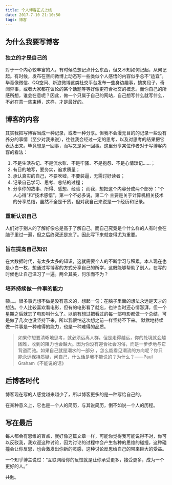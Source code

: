 ```yaml
---
title: 个人博客正式上线
date: 2017-7-10 21:10:50
tags: 博客
---
```

## 为什么我要写博客
### 独立的才是自己的
对于一个内心较丰富的人，有时候总想记点什么东西，但又不知如何记起，从何记起。有时候，发布在空间微博上动态写一些类似个人感悟的内容似乎总不“适宜”。毕竟像微信、QQ空间、新浪微博这类社交平台发布一些身边趣事，搞笑段子，奇闻异事，或者大家都在议论的某个话题等等好像更符合社交的概念。而你自己的所感所想，谁会在意呢？因此，做一个只属于自己的网站，自己想写什么就写什么，不必在意一些束缚，这样，才是最好的。
## 博客的内容
其实我把写博客当成一种记录，或者一种分享。但我不会漫无目的的记录一些没有养分的事情（至少对我来说），往往我会经过一定的思考，以及对思考的结果把它表达出来。毕竟想是一回事，而写又是另一回事。这里分享某位作者对于写博客内容的看法：
1. 不是生活杂记、不是流水账、不是牢骚、不是抱怨、不是心情琐记……；
2. 有目的地写，要务实，追求质量；
3. 承认真实的自己，不要吹嘘，不要装逼，无需讨好读者；
4. 记录自己学习、思考、总结的过程；
5. 分享你的故事、所得、感想、经验；
而我，想把这个内容分成两个部分：“个人心得”和“技术感悟”，第一个不必多说，第二个
主要是关于计算机相关技术的分享总结，虽然不全是干货，但对我自己来说是一个经历和记录。
### 重新认识自己
人们对于别人的了解好像总是高于了解自己。而自己究竟是个什么样的人有时会在脑子里过一遍，但之后终究还是忘了。因此写下来就变得尤为重要。

### 旨在提高自己知识
在大数据时代，有太多太多的知识，这就需要个人的不断学习与积累，本人现在也是小白一枚，想通过写博客的方式分享自己的所学，这既能够帮助了别人，在写的时候也让自己温习了一遍。两全其美，何乐而不为？
### 培养持续做一件事的能力
额。。。很多事光想不做是没有意义的，想起一句：在脑子里面的想法永远是天才的想法。个人比较喜欢看电影，但有的电影看了就忘，也许当时还心情澎湃，但一个星期之后就忘了电影叫什么了。以前有想过把看过的每一部电影都做一个总结，可是做了几次也没坚持下来，所以我很怕这次想之前一样坚持不下来。
默默地持续做一件事是一种难得的能力，也是一种难得的品质。
> 如果你想要清晰地思考，就必须远离人群。但是走得越远，你的处境就会越困难，收到的阻力也会越大。因为你没有迎合社会习俗，而是一步步地与它背道而驰。如果自己就是潮水的一部分 ，怎么能看见潮流的方向呢？你只能永远保持质疑，问自己，什么话是我不能说的？为什么？——Paul Graham《不能说的话》

## 后博客时代
博客现在写的人感觉越来越少了，所以博客更多的是一种写给自己的。

在某种意义上，它也是一个人的简历，与其说简历，倒不如说一个人的历程。

## 写在最后
每人都会有思维的盲点，就好像这篇文章一样，可能你觉得我可能说得不对，你可以反驳我，我欢迎这种讨论，因为讨论的过程中会产生各种的思维的碰撞，这种碰撞会让你反思，也会激发出你新的灵感，这种讨论反思给自己的带来巨大的受益。

一个知乎博主说过：“互联网给你的反馈就是让你承受更多，接受更多，成为一个更好的人。”

共勉。

